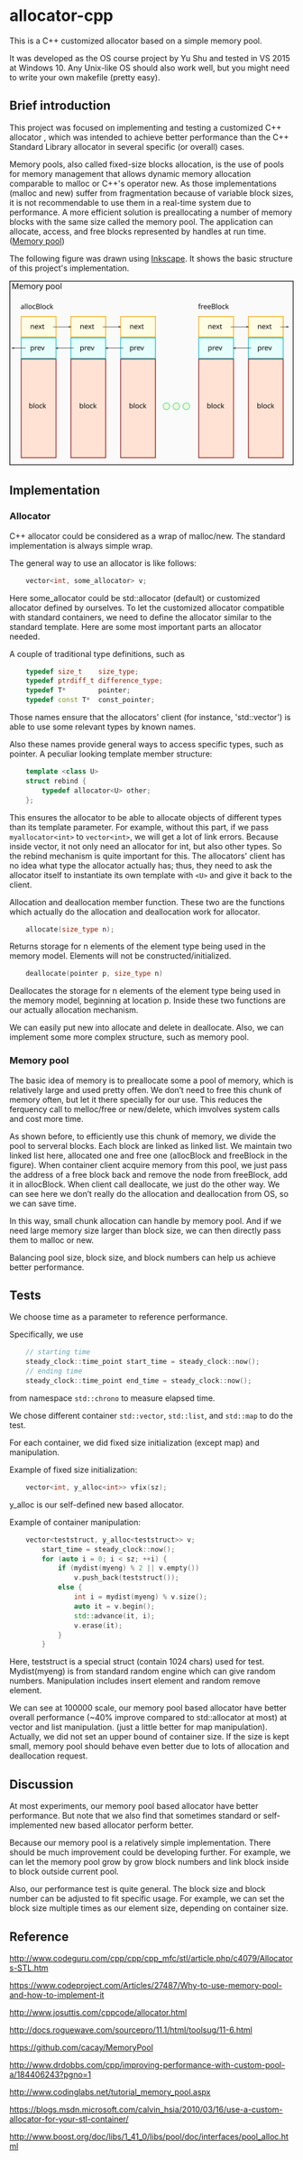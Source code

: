 # allocator-cpp
This is a C++ customized allocator based on a simple memory pool.

It was developed as the OS course project by Yu Shu and tested in VS 2015 at Windows 10. Any Unix-like OS should also work well, but you might need to write your own makefile (pretty easy).

## Brief introduction
This project was focused on implementing and testing a customized C++ allocator , which was intended to achieve better performance than the C++ Standard Library allocator in several specific (or overall) cases.

Memory pools, also called fixed-size blocks allocation, is the use of pools for memory management that allows dynamic memory allocation comparable to malloc or C++'s operator new.
As those implementations (malloc and new) suffer from fragmentation because of variable block sizes, it is not recommendable to use them in a real-time system due to performance.
A more efficient solution is preallocating a number of memory blocks with the same size called the memory pool.
The application can allocate, access, and free blocks represented by handles at run time. ([Memory pool](https://en.wikipedia.org/wiki/Memory_pool))

The following figure was drawn using [Inkscape](https://inkscape.org). It shows the basic structure of this project's implementation.

![img](/mempool.svg)

## Implementation
### Allocator
C++ allocator could be considered as a wrap of malloc/new. The standard implementation is always simple wrap.

The general way to use an allocator is like follows:

```C++
    vector<int, some_allocator> v;
```

Here some_allocator could be std::allocator (default) or customized allocator defined by ourselves.
To let the customized allocator compatible with standard containers, we need to define the allocator similar to the standard template.
Here are some most important parts an allocator needed.

A couple of traditional type definitions, such as

```C++
    typedef size_t    size_type;
    typedef ptrdiff_t difference_type;
    typedef T*        pointer;
    typedef const T*  const_pointer;
```

Those names ensure that the allocators' client (for instance, 'std::vector') is able to use some relevant types by known names.

Also these names provide general ways to access specific types, such as pointer.
A peculiar looking template member structure:

```C++
    template <class U>
    struct rebind {
        typedef allocator<U> other;
    };
```

This ensures the allocator to be able to allocate objects of different types than its template parameter.
For example, without this part, if we pass ```myallocator<int>``` to ```vector<int>```, we will get a lot of link errors. 
Because inside vector, it not only need an allocator for int, but also other types.
So the rebind mechanism is quite important for this.
The allocators' client has no idea what type the allocator actually has; thus, they need to ask the allocator itself to instantiate its own template with ```<U>``` and give it back to the client.

Allocation and deallocation member function. These two are the functions which actually do the allocation and deallocation work for allocator.

```C++
    allocate(size_type n);
```

Returns storage for n elements of the element type being used in the memory model.
Elements will not be constructed/initialized.

```C++
    deallocate(pointer p, size_type n)
```

Deallocates the storage for n elements of the element type being used in the memory model, beginning at location p.
Inside these two functions are our actually allocation mechanism.

We can easily put new into allocate and delete in deallocate.
Also, we can implement some more complex structure, such as memory pool.

### Memory pool
The basic idea of memory is to preallocate some a pool of memory, which is relatively large and used pretty offen. We don’t need to free this chunk of memory often, but let it there specially for our use. This reduces the ferquency call to melloc/free or new/delete, which imvolves system calls and cost more time. 

As shown before, to efficiently use this chunk of memory, we divide the pool to serveral blocks. Each block are linked as linked list. We maintain two linked list here, allocated one and free one (allocBlock and freeBlock in the figure). When container client acquire memory from this pool, we just pass the address of a free block back and remove the node from freeBlock, add it in allocBlock. When client call deallocate, we just do the other way. We can see here we don’t really do the allocation and deallocation from OS, so we can save time.

In this way, small chunk allocation can handle by memory pool. And if we need large memory size larger than block size, we can then directly pass them to malloc or new.

Balancing pool size, block size, and block numbers can help us achieve better performance.

## Tests
We choose time as a parameter to reference performance.

Specifically, we use

```C++
    // starting time
    steady_clock::time_point start_time = steady_clock::now();
    // ending time
    steady_clock::time_point end_time = steady_clock::now();
```

from namespace ```std::chrono``` to measure elapsed time.

We chose different container ```std::vector```, ```std::list```, and ```std::map``` to do the test.

For each container, we did fixed size initialization (except map) and manipulation.

Example of fixed size initialization:

```C++
    vector<int, y_alloc<int>> vfix(sz);
```

y_alloc is our self-defined new based allocator.

Example of container manipulation:

```C++
    vector<teststruct, y_alloc<teststruct>> v;
        start_time = steady_clock::now();
        for (auto i = 0; i < sz; ++i) {
            if (mydist(myeng) % 2 || v.empty())
                v.push_back(teststruct());
            else {
                int i = mydist(myeng) % v.size();
                auto it = v.begin();
                std::advance(it, i);
                v.erase(it);
            }
        }
```

Here, teststruct is a special struct (contain 1024 chars) used for test. Mydist(myeng) is from standard random engine which can give random numbers. Manipulation includes insert element and random remove element.

We can see at 100000 scale, our memory pool based allocator have better overall performance (~40% improve compared to std::allocator at most) at vector and list manipulation. (just a little better for map manipulation).
Actually, we did not set an upper bound of container size. If the size is kept small, memory pool should behave even better due to lots of allocation and deallocation request.

## Discussion
At most experiments, our memory pool based allocator have better performance. But note that we also find that sometimes standard or self-implemented new based allocator perform better. 

Because our memory pool is a relatively simple implementation. There should be much improvement could be developing further. For example, we can let the memory pool grow by grow block numbers and link block inside to block outside current pool.

Also, our performance test is quite general. The block size and block number can be adjusted to fit specific usage. For example, we can set the block size multiple times as our element size, depending on container size.

## Reference

http://www.codeguru.com/cpp/cpp/cpp_mfc/stl/article.php/c4079/Allocators-STL.htm

https://www.codeproject.com/Articles/27487/Why-to-use-memory-pool-and-how-to-implement-it

http://www.josuttis.com/cppcode/allocator.html

http://docs.roguewave.com/sourcepro/11.1/html/toolsug/11-6.html

https://github.com/cacay/MemoryPool

http://www.drdobbs.com/cpp/improving-performance-with-custom-pool-a/184406243?pgno=1

http://www.codinglabs.net/tutorial_memory_pool.aspx

https://blogs.msdn.microsoft.com/calvin_hsia/2010/03/16/use-a-custom-allocator-for-your-stl-container/

http://www.boost.org/doc/libs/1_41_0/libs/pool/doc/interfaces/pool_alloc.html
